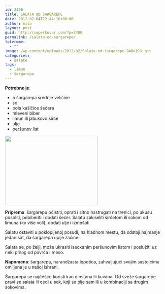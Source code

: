 ```yaml
---
id: 2400
title: SALATA OD ŠARGAREPE
date: 2012-02-04T12:44:10+00:00
author: mila
layout: post
guid: http://superkuvar.com/?p=2400
permalink: /salata-od-sargarepe/
totvreme:
  - ""
image: /wp-content/uploads/2012/02/Salata-od-šargarepe-940x198.jpg
categories:
  - salate
tags:
  - limun
  - šargarepa
---
```

**Potrebno je**:

  * 5 šargarepa srednje veličine
  * so
  * pola kašičice šećera
  * mleveni biber
  * limun ili jabukovo sirće
  * ulje
  * peršunov list

<img class="alignnone size-medium wp-image-2434" title="Salata od šargarepe" src="/wp-content/uploads/2012/02/Salata-od-šargarepe-1024x768.jpg" alt="" width="300" height="225" /> 

**Priprema**: šargarepu očistiti, oprati i sitno nastrugati na trenici, po ukusu posoliti, pobiberiti i dodati šećer. Salatu zakiseliti sirćetom ili sokom od limuna (ko više voli), dodati ulje i izmešati.

Salatu ostaviti u poklopljenoj posudi, na hladnom mestu, da odstoji najmanje jedan sat, da šargarepa upije začine.

Salata se, po želji, može ukrasiti iseckanim peršunovim listom i poslužiti uz neki prilog od povrća i meso.

**Napomena**:   šargarepa, narandžasta lepotica, zahvaljujući svojim sastojcima omiljena je u našoj ishrani.

Šargarepa se najčešće koristi kao dinstana ili kuvana. Od sveže šargarepe pravi se salata ili cedi u sok, koji se pije sam ili u kombinaciji sa drugim sokovima.

&nbsp;